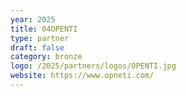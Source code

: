 ```yaml
---
year: 2025
title: 04OPENTI
type: partner
draft: false
category: bronze
logo: /2025/partners/logos/OPENTI.jpg
website: https://www.opneti.com/
---
```

